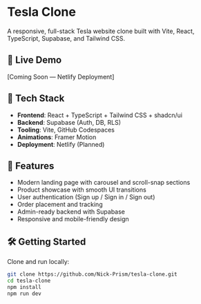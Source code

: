 # Tesla Clone

A responsive, full-stack Tesla website clone built with Vite, React, TypeScript, Supabase, and Tailwind CSS.

## 🚀 Live Demo
[Coming Soon — Netlify Deployment]

## 🧰 Tech Stack

- **Frontend**: React + TypeScript + Tailwind CSS + shadcn/ui
- **Backend**: Supabase (Auth, DB, RLS)
- **Tooling**: Vite, GitHub Codespaces
- **Animations**: Framer Motion
- **Deployment**: Netlify (Planned)

## 📂 Features

- Modern landing page with carousel and scroll-snap sections
- Product showcase with smooth UI transitions
- User authentication (Sign up / Sign in / Sign out)
- Order placement and tracking
- Admin-ready backend with Supabase
- Responsive and mobile-friendly design

## 🛠️ Getting Started

Clone and run locally:

```bash
git clone https://github.com/Nick-Prism/tesla-clone.git
cd tesla-clone
npm install
npm run dev
